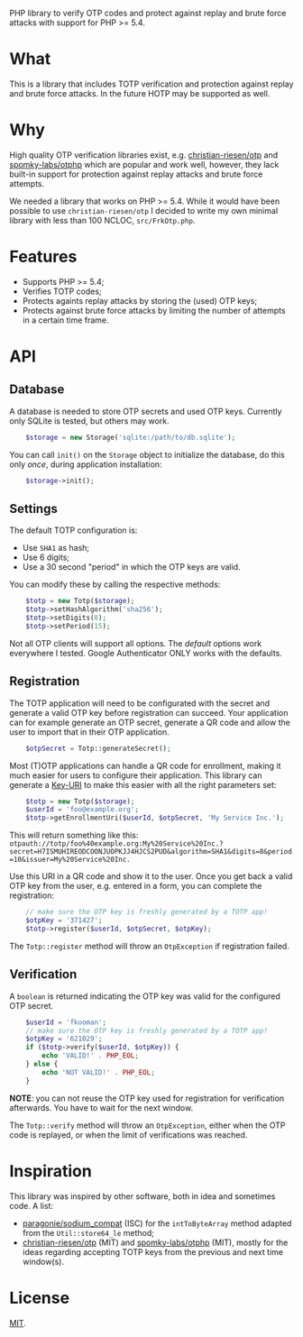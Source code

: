 PHP library to verify OTP codes and protect against replay and brute force 
attacks with support for PHP >= 5.4.

# What

This is a library that includes TOTP verification and protection against replay 
and brute force attacks. In the future HOTP may be supported as well.

# Why

High quality OTP verification libraries exist, e.g. 
[christian-riesen/otp](https://github.com/ChristianRiesen/otp) and 
[spomky-labs/otphp](https://github.com/Spomky-Labs/otphp) which are popular and
work well, however, they lack built-in support for protection against replay 
attacks and brute force attempts.

We needed a library that works on PHP >= 5.4. While it would have been possible 
to use `christian-riesen/otp` I decided to write my own minimal library with 
less than 100 NCLOC, `src/FrkOtp.php`.

# Features

* Supports PHP >= 5.4;
* Verifies TOTP codes;
* Protects againts replay attacks by storing the (used) OTP keys;
* Protects against brute force attacks by limiting the number of attempts in 
  a certain time frame.

# API 

## Database 

A database is needed to store OTP secrets and used OTP keys. Currently only
SQLite is tested, but others may work.

```php
    $storage = new Storage('sqlite:/path/to/db.sqlite');
```

You can call `init()` on the `Storage` object to initialize the database, do
this only _once_, during application installation:

```php
    $storage->init();
```

## Settings

The default TOTP configuration is:

* Use `SHA1` as hash;
* Use 6 digits;
* Use a 30 second "period" in which the OTP keys are valid.

You can modify these by calling the respective methods:

```php
    $totp = new Totp($storage);
    $totp->setHashAlgorithm('sha256');
    $totp->setDigits(8);
    $totp->setPeriod(15);
```

Not all OTP clients will support all options. The _default_ options work 
everywhere I tested. Google Authenticator ONLY works with the defaults.

## Registration

The TOTP application will need to be configurated with the secret and generate
a valid OTP key before registration can succeed. Your application can for 
example generate an OTP secret, generate a QR code and allow the user to 
import that in their OTP application.

```php
    $otpSecret = Totp::generateSecret();
```

Most (T)OTP applications can handle a QR code for enrollment, making it much
easier for users to configure their application. This library can generate a 
[Key-URI](https://github.com/google/google-authenticator/wiki/Key-Uri-Format) 
to make this easier with all the right parameters set:

```php
    $totp = new Totp($storage);
    $userId = 'foo@example.org';
    $totp->getEnrollmentUri($userId, $otpSecret, 'My Service Inc.');
```

This will return something like this: `otpauth://totp/foo%40example.org:My%20Service%20Inc.?secret=H7ISMUHIREODCOONJUOPKJJ4HJCS2PUD&algorithm=SHA1&digits=8&period=10&issuer=My%20Service%20Inc.`

Use this URI in a QR code and show it to the user. Once you get back a valid 
OTP key from the user, e.g. entered in a form, you can complete the 
registration:

```php
    // make sure the OTP key is freshly generated by a TOTP app!
    $otpKey = '371427';
    $totp->register($userId, $otpSecret, $otpKey);
```

The `Totp::register` method will throw an `OtpException` if registration 
failed.

## Verification

A `boolean` is returned indicating the OTP key was valid for the configured
OTP secret.

```php
    $userId = 'fkooman';
    // make sure the OTP key is freshly generated by a TOTP app!
    $otpKey = '621029';
    if ($totp->verify($userId, $otpKey)) {
        echo 'VALID!' . PHP_EOL;
    } else {
        echo 'NOT VALID!' . PHP_EOL;
    }
```

**NOTE**: you can not reuse the OTP key used for registration for verification
afterwards. You have to wait for the next window.

The `Totp::verify` method will throw an `OtpException`, either when the OTP 
code is replayed, or when the limit of verifications was reached.

# Inspiration

This library was inspired by other software, both in idea and sometimes code.
A list:

* [paragonie/sodium_compat](https://github.com/paragonie/sodium_compat) (ISC) 
for the `intToByteArray` method adapted from the `Util::store64_le` method;
* [christian-riesen/otp](https://github.com/ChristianRiesen/otp) (MIT) and 
  [spomky-labs/otphp](https://github.com/Spomky-Labs/otphp) (MIT), mostly for
  the ideas regarding accepting TOTP keys from the previous and next time 
  window(s).

# License 

[MIT](LICENSE).
